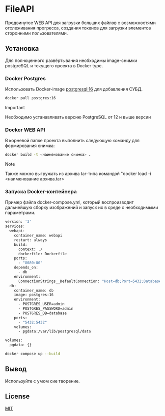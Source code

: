 # FileAPI

Продвинутое WEB API для загрузки больших файлов с возможностями отслеживания прогресса, создания токенов для загрузки элементов сторонними пользователями.

## Установка
Для полноценного развёртывания необходимы image-снимки postgreSQL и текущего проекта в Docker type.

### Docker Postgres
Использовать Docker-image [postgresql 16](https://hub.docker.com/_/postgres) для добавления СУБД.
```bash
docker pull postgres:16
```
> [!IMPORTANT]
> Необходимо устанавливать версию PostgreSQL от 12 и выше версии
### Docker WEB API
В корневой папке проекта выполнить следующую команду для формирования снимка:
```bash
docker build -t <наименование снимка> .
```
> [!NOTE]
> Также можно выгружать из архива tar-типа командой "docker load -i <наименование архива.tar>
### Запуска Docker-контейнера
Пример файла docker-compose.yml, который воспроизводит дальнейшую сборку изображений и запуск их в среде с необходимыми параметрами.
```bash
version: '3'
services:
  webapi:
    container_name: webapi
    restart: always
    build:
      context: ./
      dockerfile: Dockerfile
    ports:
      - "8080:80"
    depends_on:
      - db
    environment:
      ConnectionStrings__DefaultConnection: "Host=db;Port=5432;Database=database;Username=admin;Password=admin;"
  db:
    container_name: db
    image: postgres:16
    environment:
      - POSTGRES_USER=admin
      - POSTGRES_PASSWORD=admin
      - POSTGRES_DB=database
    ports:
      - "5432:5432"
    volumes:
      - pgdata:/var/lib/postgresql/data

volumes:
  pgdata: {}
```
```bash
docker compose up --build
```
## Вывод

Используйте с умом сие творение.

## License

[MIT](https://choosealicense.com/licenses/mit/)
